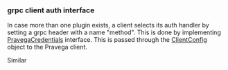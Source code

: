 <!--
Copyright (c) 2017 Dell Inc., or its subsidiaries. All Rights Reserved.

Licensed under the Apache License, Version 2.0 (the "License");
you may not use this file except in compliance with the License.
You may obtain a copy of the License at

    http://www.apache.org/licenses/LICENSE-2.0
-->
### grpc client auth interface
In case more than one plugin exists, a client selects its auth handler by setting a grpc header with a name "method". 
This is done by implementing [PravegaCredentials](https://github.com/pravega/pravega/blob/master/client/src/main/java/io/pravega/client/stream/impl/Credentials.java) interface.
 This is passed through the [ClientConfig]() object to the Pravega client.
 
 

Similar 